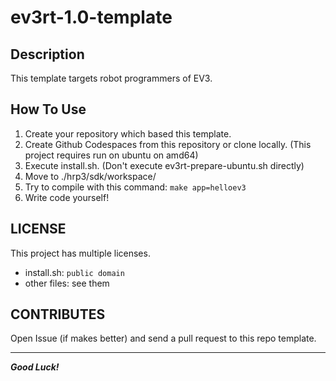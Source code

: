 # ev3rt-1.0-template
## Description
This template targets robot programmers of EV3.

## How To Use
1. Create your repository which based this template.
1. Create Github Codespaces from this repository or clone locally. (This project requires run on ubuntu on amd64)
1. Execute install.sh. (Don't execute ev3rt-prepare-ubuntu.sh directly)
1. Move to ./hrp3/sdk/workspace/
1. Try to compile with this command: `make app=helloev3`
1. Write code yourself!

## LICENSE
This project has multiple licenses.
- install.sh: `public domain`
- other files: see them

## CONTRIBUTES
Open Issue (if makes better) and send a pull request to this repo template.

---

***Good Luck!***